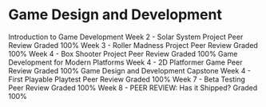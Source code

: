 # Game Design and Development

Introduction to Game Development
Week 2 - Solar System Project Peer Review Graded 100%
Week 3 - Roller Madness Project Peer Review Graded 100%
Week 4 - Box Shooter Project Peer Review Graded 100%
Game Development for Modern Platforms
Week 4 - 2D Platformer Game Peer Review Graded 100%
Game Design and Development Capstone
Week 4 - First Playable Playtest Peer Review Graded 100%
Week 7 - Beta Testing Peer Review Graded 100%
Week 8 - PEER REVIEW: Has it Shipped? Graded 100%
